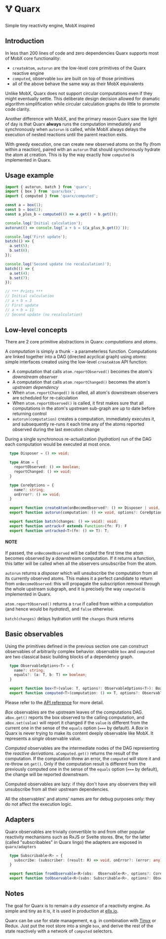 # 🜉 Quarx
Simple tiny reactivity engine, MobX inspired

## Introduction
In less than 200 lines of code and zero dependencies Quarx supports most of MobX core functionality:
- `createAtom`, `autorun` are the low-level core primitives of the Quarx reactive engine
- `computed`, observable `box` are built on top of those primitives
- all of the above behave the same way as their MobX equivalents

Unlike MobX, Quarx does not support circular computations even if they might eventually settle. This deliberate design decision allowed for dramatic algorithm simplification while circular calculation graphs do little to promote code clarity.

Another difference with MobX, and the primary reason Quarx saw the light of day is that Quarx **always** runs the computation immediately and synchronously when `autorun` is called, while MobX always delays the execution of nested reactions until the parent reaction exits.

With greedy execution, one can create new observed atoms on the fly (from within a reaction), paired with an `autorun` that should synchronously hydrate the atom at creation. This is by the way exactly how `computed` is implemented in Quarx.

## Usage example
```js
import { autorun, batch } from 'quarx';
import { box } from 'quarx/box';
import { computed } from 'quarx/computed';

const a = box(1);
const b = box(2);
const a_plus_b = computed(() => a.get() + b.get());

console.log('Initial calculation');
autorun(() => console.log(`a + b = ${a_plus_b.get()}`));

console.log('First update');
batch(() => {
  a.set(5);
  b.set(6);
});

console.log('Second update (no recalculation)');
batch(() => {
  a.set(4);
  b.set(7);
});

// *** Prints ***
// Initial calculation
// a + b = 3
// First update
// a + b = 11
// Second update (no recalculation)
```

## Low-level concepts
There are 2 core primitive abstractions in Quarx: *computations* and *atoms*.

A *computation* is simply a thunk - a parameterless function. Computations are linked together into a DAG (directed acyclical graph) using *atoms*: simple interfaces created using the low-level `createAtom` API function:
- A computation that calls `atom.reportObserved()` becomes the atom's *downstream observer*
- A computation that calls `atom.reportChanged()` becomes the atom's *upstream dependency*
- When `atom.reportChanged()` is called, all atom's downstream observers are scheduled for re-calculation
- When `atom.reportObserved()` is called, it first makes sure that all computations in the atom's upstream sub-graph are up to date before returning control
- `autorun(computation)` creates a computation, immediately executes it, and subsequently re-runs it each time any of the atoms reported observed during the last execution change

During a single synchronous re-actualization (*hydration*) run of the DAG each computation would be executed at most once.

```typescript
  type Disposer = () => void;

  type Atom = {
    reportObserved: () => boolean;
    reportChanged: () => void;
  }

  type CoreOptions = {
    name?: string;
    onError?: () => void;
  }

  export function createAtom(onBecomeObserved?: () => Disposer | void, options?: CoreOptions): Atom;
  export function autorun(computation: () => void, options?: CoreOptions): Disposer;

  export function batch(changes: () => void): void;
  export function untrack<F extends Function>(fn: F): F
  export function untracked<T>(fn: () => T): T;
```
#### NOTE
If passed, the `onBecomeObserved` will be called the first time the atom becomes observed by a downstream computation. If it returns a function, this latter will be called when all the observers unsubscribe from the atom.

`autorun` returns a *disposer* which will unsubscribe the computation from all its currently observed atoms. This makes it a perfect candidate to return from `onBecomeObserved`: this will propagate the subscription removal through the whole upstream subgraph, and it is precisely the way `computed` is implemented in Quarx.

`atom.reportObserved()` returns a `true` if called from within a computation (and hence would be *hydrated*), and `false` otherwise.

`batch(changes)` delays hydration until the `changes` thunk returns

## Basic observables
Using the primitives defined in the previous section one can construct observables of arbitrarily complex behavior.
observable `box` and `computed` are two classical basic building blocks of a dependency graph.

```typescript
  type ObservableOptions<T> = {
    name?: string;
    equals?: (a: T, b: T) => boolean;
  }

  export function box<T>(value: T, options?: ObservableOptions<T>): Box<T>;
  export function computed<T>(computation: () => T, options?: ObservableOptions<T>): Observable<T>;
```
Please refer to the [API reference](https://github.com/dmaevsky/quarx/blob/master/index.d.ts) for more detail.

*Box* observables are the upstream leaves of the computations DAG. `aBox.get()` reports the box observed to the calling computation, and `aBox.set(value)` will report it changed if the `value` is different from the current one in the sense of the `equals` option (`===` by default). A *Box* in Quarx is never trying to make its content deeply observable like MobX. It represents a *single* observable value.

*Computed* observables are the intermediate nodes of the DAG representing the *reactive derivations*. `aComputed.get()` returns the result of the computation. If the computation threw an error, the `computed` will store it and re-throw on `get()`. Only if the computation result is different from the previously computed one in the sense of the `equals` option (`===` by default), the change will be reported downstream.

Computed observables are lazy: if they don't have any observers they will unsubscribe from all their upstream dependencies.

All the observables' and atoms' names are for debug purposes only: they do not affect the execution logic.

## Adapters
Quarx observables are trivially convertible to and from other popular reactivity mechanisms such as RxJS or Svelte stores.
Btw, for the latter (called "subscribables" in Quarx lingo) the adapters are exposed in `quarx/adapters`
```typescript
  type Subscribable<R> = {
    subscribe: (subscriber: (result: R) => void, onError?: (error: any) => void) => () => void;
  }

  export function fromObservable<R>(obs:  Observable<R>, options?: CoreOptions): Subscribable<R>;
  export function toObservable<R>(subs: Subscribable<R>, options?: ObservableOptions<R>): Observable<R>;
```

## Notes
The goal for Quarx is to remain a *dry essence* of a reactivity engine. As simple and tiny as it is, it is used in production at [ellx.io](https://ellx.io).

Quarx can be use for state management, e.g. in combination with [Tinyx](https://github.com/dmaevsky/tinyx) or Redux. Just put the root store into a single `box`, and derive the rest of the state reactively with a network of `computed` selectors.
